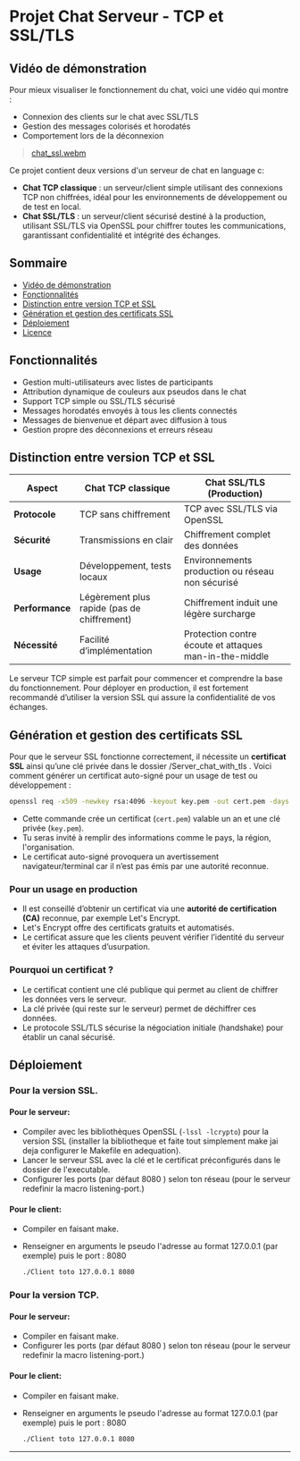 # Projet Chat Serveur - TCP et SSL/TLS

## Vidéo de démonstration

Pour mieux visualiser le fonctionnement du chat, voici une vidéo qui montre :

- Connexion des clients sur le chat avec SSL/TLS  
- Gestion des messages colorisés et horodatés  
- Comportement lors de la déconnexion  

> [chat_ssl.webm](https://github.com/user-attachments/assets/fef7f8ab-40e2-4a18-9e46-e6a01dc6f9d8)

Ce projet contient deux versions d'un serveur de chat en language c:

- **Chat TCP classique** : un serveur/client simple utilisant des connexions TCP non chiffrées, idéal pour les environnements de développement ou de test en local.
- **Chat SSL/TLS** : un serveur/client sécurisé destiné à la production, utilisant SSL/TLS via OpenSSL pour chiffrer toutes les communications, garantissant confidentialité et intégrité des échanges.

## Sommaire

- [Vidéo de démonstration](#vidéo-de-démonstration)  
- [Fonctionnalités](#fonctionnalités)  
- [Distinction entre version TCP et SSL](#distinction-entre-version-tcp-et-ssl)  
- [Génération et gestion des certificats SSL](#génération-et-gestion-des-certificats-ssl)  
- [Déploiement](#déploiement)  
- [Licence](#licence)

## Fonctionnalités

- Gestion multi-utilisateurs avec listes de participants  
- Attribution dynamique de couleurs aux pseudos dans le chat  
- Support TCP simple ou SSL/TLS sécurisé  
- Messages horodatés envoyés à tous les clients connectés  
- Messages de bienvenue et départ avec diffusion à tous  
- Gestion propre des déconnexions et erreurs réseau  

## Distinction entre version TCP et SSL

| Aspect            | Chat TCP classique            | Chat SSL/TLS (Production)             |
|-------------------|------------------------------|--------------------------------------|
| **Protocole**     | TCP sans chiffrement          | TCP avec SSL/TLS via OpenSSL         |
| **Sécurité**      | Transmissions en clair        | Chiffrement complet des données      |
| **Usage**         | Développement, tests locaux  | Environnements production ou réseau non sécurisé |
| **Performance**   | Légèrement plus rapide (pas de chiffrement) | Chiffrement induit une légère surcharge |
| **Nécessité**     | Facilité d’implémentation     | Protection contre écoute et attaques man-in-the-middle |

Le serveur TCP simple est parfait pour commencer et comprendre la base du fonctionnement. Pour déployer en production, il est fortement recommandé d’utiliser la version SSL qui assure la confidentialité de vos échanges.

## Génération et gestion des certificats SSL

Pour que le serveur SSL fonctionne correctement, il nécessite un **certificat SSL** ainsi qu’une clé privée dans le dossier /Server_chat_with_tls . Voici comment générer un certificat auto-signé pour un usage de test ou développement :

```bash
openssl req -x509 -newkey rsa:4096 -keyout key.pem -out cert.pem -days 365 -nodes

```
- Cette commande crée un certificat (`cert.pem`) valable un an et une clé privée (`key.pem`).
- Tu seras invité à remplir des informations comme le pays, la région, l'organisation.
- Le certificat auto-signé provoquera un avertissement navigateur/terminal car il n’est pas émis par une autorité reconnue.

### Pour un usage en production

- Il est conseillé d’obtenir un certificat via une **autorité de certification (CA)** reconnue, par exemple Let's Encrypt.
- Let's Encrypt offre des certificats gratuits et automatisés.
- Le certificat assure que les clients peuvent vérifier l’identité du serveur et éviter les attaques d’usurpation.

### Pourquoi un certificat ?

- Le certificat contient une clé publique qui permet au client de chiffrer les données vers le serveur.
- La clé privée (qui reste sur le serveur) permet de déchiffrer ces données.
- Le protocole SSL/TLS sécurise la négociation initiale (handshake) pour établir un canal sécurisé.

## Déploiement

### Pour la version SSL. 

#### Pour le serveur:
- Compiler avec les bibliothèques OpenSSL (`-lssl -lcrypto`) pour la version SSL (installer la bibliotheque et faite tout simplement make jai deja configurer le Makefile en adequation).  
- Lancer le serveur SSL avec la clé et le certificat préconfigurés dans le dossier de l'executable.  
- Configurer les ports (par défaut 8080 ) selon ton réseau (pour le serveur redefinir la macro listening-port.)
  
#### Pour le client:
- Compiler en faisant make.
- Renseigner en arguments le pseudo l'adresse au format 127.0.0.1 (par exemple) puis le port : 8080
  
  ``` bash
  ./Client toto 127.0.0.1 8080
  ```
  
### Pour la version TCP.  

#### Pour le serveur:
- Compiler en faisant make.
- Configurer les ports (par défaut 8080 ) selon ton réseau (pour le serveur redefinir la macro listening-port.)
#### Pour le client:
- Compiler en faisant make.
- Renseigner en arguments le pseudo l'adresse au format 127.0.0.1 (par exemple) puis le port : 8080
  
  ``` bash
  ./Client toto 127.0.0.1 8080
  ```

--- 
